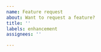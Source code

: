 ```yaml
---
name: Feature request
about: Want to request a feature?
title: ''
labels: enhancement
assignees: ''

---
```


<!-- Please note, feature requests that are submitted as GitHub issues here are rarely implemented. -->
<!-- If you'd like to see something in Forge, you should be ready to implement it as a PR. -->
<!-- If you're not sure, open a Draft PR or discuss it in the Discord server. -->
<!-- Discord: https://discord.gg/UvedJ9m -->
